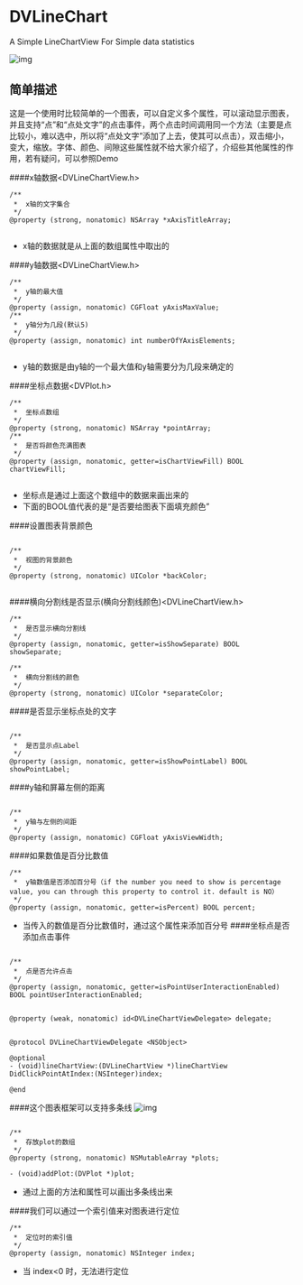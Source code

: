 # DVLineChart
A Simple LineChartView For Simple data statistics

![img](http://d.pr/i/1arn4+ "img")

简单描述
---------------------
这是一个使用时比较简单的一个图表，可以自定义多个属性，可以滚动显示图表，并且支持“点”和“点处文字”的点击事件，两个点击时间调用同一个方法（主要是点比较小，难以选中，所以将“点处文字”添加了上去，使其可以点击），双击缩小，变大，缩放。字体、颜色、间隙这些属性就不给大家介绍了，介绍些其他属性的作用，若有疑问，可以参照Demo

####x轴数据<DVLineChartView.h>

```
/**
 *  x轴的文字集合
 */
@property (strong, nonatomic) NSArray *xAxisTitleArray;


```
* x轴的数据就是从上面的数组属性中取出的

####y轴数据<DVLineChartView.h>

```
/**
 *  y轴的最大值
 */
@property (assign, nonatomic) CGFloat yAxisMaxValue;
/**
 *  y轴分为几段(默认5)
 */
@property (assign, nonatomic) int numberOfYAxisElements;


```
* y轴的数据是由y轴的一个最大值和y轴需要分为几段来确定的

####坐标点数据<DVPlot.h>

```
/**
 *  坐标点数组
 */
@property (strong, nonatomic) NSArray *pointArray;
/**
 *  是否将颜色充满图表
 */
@property (assign, nonatomic, getter=isChartViewFill) BOOL chartViewFill;


```
* 坐标点是通过上面这个数组中的数据来画出来的
* 下面的BOOL值代表的是“是否要给图表下面填充颜色”

####设置图表背景颜色

```

/**
 *  视图的背景颜色
 */
@property (strong, nonatomic) UIColor *backColor;


```
####横向分割线是否显示(横向分割线颜色)<DVLineChartView.h>

```
/**
 *  是否显示横向分割线
 */
@property (assign, nonatomic, getter=isShowSeparate) BOOL showSeparate;

/**
 *  横向分割线的颜色
 */
@property (strong, nonatomic) UIColor *separateColor;
```
####是否显示坐标点处的文字

```

/**
 *  是否显示点Label
 */
@property (assign, nonatomic, getter=isShowPointLabel) BOOL showPointLabel;
```
####y轴和屏幕左侧的距离

```

/**
 *  y轴与左侧的间距
 */
@property (assign, nonatomic) CGFloat yAxisViewWidth;
```
####如果数值是百分比数值

```
/**
 *  y轴数值是否添加百分号（if the number you need to show is percentage value, you can through this property to control it. default is NO）
 */
@property (assign, nonatomic, getter=isPercent) BOOL percent;
```
* 当传入的数值是百分比数值时，通过这个属性来添加百分号
####坐标点是否添加点击事件

```

/**
 *  点是否允许点击
 */
@property (assign, nonatomic, getter=isPointUserInteractionEnabled) BOOL pointUserInteractionEnabled;


@property (weak, nonatomic) id<DVLineChartViewDelegate> delegate;


@protocol DVLineChartViewDelegate <NSObject>

@optional
- (void)lineChartView:(DVLineChartView *)lineChartView DidClickPointAtIndex:(NSInteger)index;

@end
```
####这个图表框架可以支持多条线
![img](http://d.pr/i/Mg2a+ "img")

```

/**
 *  存放plot的数组
 */
@property (strong, nonatomic) NSMutableArray *plots;

- (void)addPlot:(DVPlot *)plot;
```
* 通过上面的方法和属性可以画出多条线出来

####我们可以通过一个索引值来对图表进行定位

```
/**
 *  定位时的索引值
 */
@property (assign, nonatomic) NSInteger index;
```
* 当 index<0 时，无法进行定位
